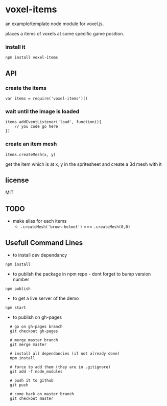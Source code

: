 # voxel-items

an example/template node module for voxel.js.

places a items of voxels at some specific game position.

### install it

```
npm install voxel-items
```

## API

### create the items
```
var items = require('voxel-items')()
```

### wait until the image is loaded

```
items.addEventListener('load', function(){
	// you code go here
})
```

### create an item mesh

```
items.createMesh(x, y)
```

get the item which is at x, y in the spritesheet and create a 3d mesh with it

## license

MIT

## TODO
* make alias for each items
  * ```.createMesh('brown-helmet')``` === ```.createMesh(0,0)``` 
  
## Usefull Command Lines

* to install dev dependancy
```
npm install
```

* to publish the package in npm repo - dont forget to bump version number
```
npm publish
```

* to get a live server of the demo
```
npm start
``` 

* to publish on gh-pages

```
  # go on gh-pages branch
  git checkout gh-pages
  
  # merge master branch
  git merge master
  
  # install all dependancies (if not already done)
  npm install
  
  # force to add them (they are in .gitignore)
  git add -f node_modules
  
  # push it to github
  git push 
  
  # come back on master branch
  git checkout master
```
